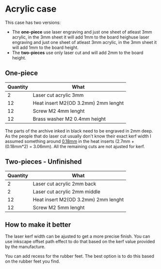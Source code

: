 # Acrylic case

This case has two versions:

- The **one-piece** use laser engraving and just one sheet of atleast 3mm acrylic, in the 3mm sheet it will add 1mm to the board heighuse laser engraving and just one sheet of atleast 3mm acrylic, in the 3mm sheet it will add 1mm to the board height.
- The **two-pieces** use only laser cut and will add 2mm to the board height.

## One-piece

| Quantity | What                                |
| -------- | ----------------------------------- |
| 2        | Laser cut acrylic 3mm               |
| 12       | Heat insert M2(OD 3.2mm) 2mm lenght |
| 12       | Screw M2 4mm lenght                 |
| 12       | Brass washer M2 0.4mm height        |

The parts of the archive inked in black need to be engraved in 2mm deep. As the people that do laser cut usually don't know their exact kerf width I assumed something around [0.18mm](https://cutlasercut.com/drawing-resources/expert-tips/laser-kerf/) in the heat inserts (2.7mm + (0.18mm\*2) = 3.06mm). All the remaining cuts are not ajusted for kerf.

## Two-pieces - Unfinished

| Quantity | What                                |
| -------- | ----------------------------------- |
| 2        | Laser cut acrylic 2mm back          |
| 2        | Laser cut acrylic 2mm middle        |
| 12       | Heat insert M2(OD 3.2mm) 2mm lenght |
| 12       | Screw M2 5mm lenght                 |

## How to make it better

The laser kerf width can be ajusted to get a more precise finish. You can use inkscape offset path effect to do that based on the kerf value provided by the manufacture.

You can add recess for the rubber feet. The best option is to do this based on the rubber feet you find.
